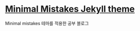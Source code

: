 # [Minimal Mistakes Jekyll theme](https://mmistakes.github.io/minimal-mistakes/)
  
Minimal mistakes 테마를 적용한 공부 블로그
